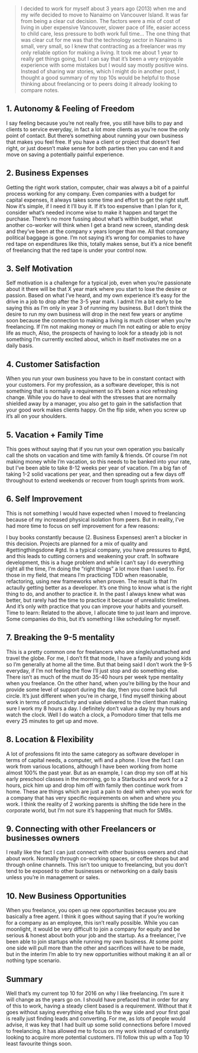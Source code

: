 > I decided to work for myself about 3 years ago (2013) when me and my wife decided to move to Nanaimo on Vancouver Island. It was far from being a clear cut decision. The factors were a mix of cost of living in uber expensive Vancouver, slower pace of life, easier access to child care, less pressure to both work full time… The one thing that was clear cut for me was that the technology sector in Nanaimo is small, very small, so I knew that contracting as a freelancer was my only reliable option for making a living. It took me about 1 year to really get things going, but I can say that it’s been a very enjoyable experience with some mistakes but I would say mostly positive wins. Instead of sharing war stories, which I might do in another post, I thought a good summary of my top 10s would be helpful to those thinking about freelancing or to peers doing it already looking to compare notes.

## 1. Autonomy & Feeling of Freedom

I say feeling because you’re not really free, you still have bills to pay and clients to service everyday, in fact a lot more clients as you’re now the only point of contact. But there’s something about running your own business that makes you feel free. If you have a client or project that doesn’t feel right, or just doesn’t make sense for both parties then you can end it and move on saving a potentially painful experience.

## 2. Business Expenses

Getting the right work station, computer, chair was always a bit of a painful process working for any company. Even companies with a budget for capital expenses, it always takes some time and effort to get the right stuff. Now it’s simple, if I need it I’ll buy it. If it’s too expensive than I plan for it, consider what’s needed income wise to make it happen and target the purchase. There’s no more fussing about what’s within budget, what another co-worker will think when I get a brand new screen, standing desk and they’ve been at the company x years longer than me. All that company political baggage is gone. I’m not saying it’s wrong for companies to have red tape on expenditures like this, totally makes sense, but it’s a nice benefit of freelancing that the red tape is under your control now.

## 3. Self Motivation

Self motivation is a challenge for a typical job, even when you’re passionate about it there will be that X year mark where you start to lose the desire or passion. Based on what I’ve heard, and my own experience it’s easy for the drive in a job to drop after the 3-5 year mark. I admit I’m a bit early to be saying this as I’m only in year 3 of running my business. But I don’t think the desire to run my own business will drop in the next few years or anytime soon because the connection to making a living is much closer when you’re freelancing. If I’m not making money or much I’m not eating or able to enjoy life as much, Also, the prospects of having to look for a steady job is not something I’m currently excited about, which in itself motivates me on a daily basis.

## 4. Customer Satisfaction

When you run your own business you have to be in constant contact with your customers. For my profession, as a software developer, this is not something that is normally a requirement so it’s been a nice refreshing change. While you do have to deal with the stresses that are normally shielded away by a manager, you also get to gain in the satisfaction that your good work makes clients happy. On the flip side, when you screw up it’s all on your shoulders.

## 5. Vacation + Family Time

This goes without saying that if you run your own operation you basically call the shots on vacation and time with family & friends. Of course I’m not making money while I’m vacation, so this needs to be banked into your rate, but I’ve been able to take 8-12 weeks per year of vacation. I’m a big fan of taking 1-2 solid vacations per year, and then spreading out a few days off throughout to extend weekends or recover from tough sprints from work.

## 6. Self Improvement

This is not something I would have expected when I moved to freelancing because of my increased physical isolation from peers. But in reality, I’ve had more time to focus on self improvement for a few reasons:

I buy books constantly because (2. Business Expenses) aren’t a blocker in this decision.
Projects are planned for a mix of quality and #gettingthingsdone #gtd. In a typical company, you have pressures to #gtd, and this leads to cutting corners and weakening your craft. In software development, this is a huge problem and while I can’t say I do everything right all the time, I’m doing the “right things” a lot more than I used to. For those in my field, that means I’m practicing TDD when reasonable, refactoring, using new frameworks when proven. The result is that I’m actaully getting better as a developer. It’s one thing to know what is the right thing to do, and another to practice it. In the past I always knew what was better, but rarely had the time to practice it because of unrealistic timelines. And it’s only with practice that you can improve your habits and yourself.
Time to learn: Related to the above, I allocate time to just learn and improve. Some companies do this, but it’s something I like scheduling for myself.

## 7. Breaking the 9-5 mentality

This is a pretty common one for freelancers who are single/unattached and travel the globe. For me, I don’t fit that mode, I have a family and young kids so I’m generally at home all the time. But that being said I don’t work the 9-5 everyday, if I’m not feeling the flow I’ll just stop and do something else. There isn’t as much of the must do 35-40 hours per week type mentality when you freelance. On the other hand, when you’re billing by the hour and provide some level of support during the day, then you come back full circle. It’s just different when you’re in charge, I find myself thinking about work in terms of productivity and value delivered to the client than making sure I work my 8 hours a day. I definitely don’t value a day by my hours and watch the clock. Well I do watch a clock, a Pomodoro timer that tells me every 25 minutes  to get up and move.

## 8. Location & Flexibility

A lot of professions fit into the same category as software developer in terms of capital needs, a computer, wifi and a phone. I love the fact I can work from various locations, although I have been working from home almost 100% the past year. But as an example, I can drop my son off at his early preschool classes in the morning, go to a Starbucks and work for a 2 hours, pick him up and drop him off with family then continue work from home. These are things which are just a pain to deal with when you work for a company that has very specific requirements on when and where you work. I think the reality of 2 working parents is shifting the tide here in the corporate world, but I’m not sure it’s happening that much for SMBs.

## 9. Connecting with other Freelancers or businesses owners

I really like the fact I can just connect with other business owners and chat about work. Normally through co-working spaces, or coffee shops but and through online channels. This isn’t too unique to freelancing, but you don’t tend to be exposed to other businesses or networking on a daily basis unless you’re in management or sales.

## 10. New Business Opportunities

When you freelance, you open up new opportunities because you are basically a free agent. I think it goes without saying that if you’re working for a company as an employee, this isn’t really possible. While you can moonlight, it would be very difficult to join a company for equity and be serious & honest about both your job and the startup. As a freelancer, I’ve been able to join startups while running my own business. At some point one side will pull more than the other and sacrifices will have to be made, but in the interim I’m able to try new opportunities without making it an all or nothing type scenario.

## Summary

Well that’s my current top 10 for 2016 on why I like freelancing. I’m sure it will change as the years go on. I should have prefaced that in order for any of this to work, having a steady client based is a requirement. Without that it goes without saying everything else falls to the way side and your first goal is really just finding leads and converting. For me, as lots of people would advise, it was key that I had built up some solid connections before I moved to freelancing. It has allowed me to focus on my work instead of constantly looking to acquire more potential customers. I’ll follow this up with a Top 10 least favourite things soon.